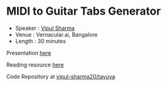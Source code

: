 MIDI to Guitar Tabs Generator
=============================

* Speaker   : [Vipul Sharma](https://github.com/vipul-sharma20)
* Venue     : Vernacular.ai, Bangalore
* Length    : 30 minutes

Presentation [here](https://github.com/Vernacular-ai/talks/blob/master/midi-to-guitar-tabs/talk.md)

Reading resource [here](https://gist.github.com/vipul-sharma20/e8c333de5c4876403b936c78e934b393)

Code Repository at [vipul-sharma20/tayuya](https://github.com/vipul-sharma20/tayuya)
